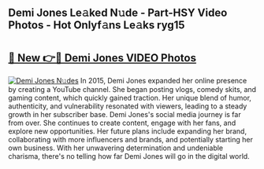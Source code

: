 ## Demi Jones Le𝚊ked N𝚞de - Part-HSY Video Photos - Hot Onlyf𝚊ns Le𝚊ks ryg15

# <h2><a href="http://ab38258.deff.icu/?id=Demi+Jones">🔗 New 👉🔴 Demi Jones VIDEO Photos</a></h2>

[![Demi Jones N𝚞des](https://i.imgur.com/rIISA9y.gif)](http://ab38258.deff.icu/?id=Demi+Jones)
In 2015, Demi Jones expanded her online presence by creating a YouTube channel. She began posting vlogs, comedy skits, and gaming content, which quickly gained traction. Her unique blend of humor, authenticity, and vulnerability resonated with viewers, leading to a steady growth in her subscriber base. Demi Jones's social media journey is far from over. She continues to create content, engage with her fans, and explore new opportunities. Her future plans include expanding her brand, collaborating with more influencers and brands, and potentially starting her own business. With her unwavering determination and undeniable charisma, there's no telling how far Demi Jones will go in the digital world.
